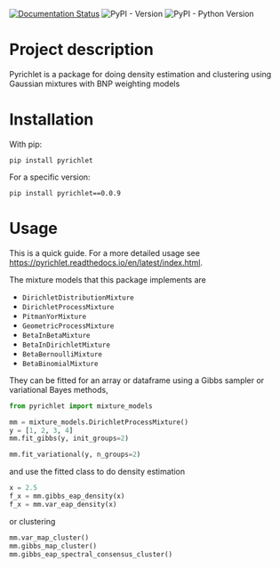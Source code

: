 [![Documentation Status](https://readthedocs.org/projects/pyrichlet/badge/?version=main)](https://pyrichlet.readthedocs.io/en/main/?badge=main)
![PyPI - Version](https://img.shields.io/pypi/v/pyrichlet)
![PyPI - Python Version](https://img.shields.io/pypi/pyversions/pyrichlet)
<!---[Static Badge](https://img.shields.io/badge/DOI-doi-blue)-->

# Project description

Pyrichlet is a package for doing density estimation and clustering using 
Gaussian mixtures with BNP weighting models

# Installation

With pip:

```
pip install pyrichlet
```

For a specific version:

```
pip install pyrichlet==0.0.9
```


# Usage

This is a quick guide. For a more detailed usage see
https://pyrichlet.readthedocs.io/en/latest/index.html.


The mixture models that this package implements are

- `DirichletDistributionMixture`
- `DirichletProcessMixture`
- `PitmanYorMixture`
- `GeometricProcessMixture`
- `BetaInBetaMixture`
- `BetaInDirichletMixture`
- `BetaBernoulliMixture`
- `BetaBinomialMixture`

They can be fitted for an array or dataframe using a Gibbs sampler or
variational Bayes methods,

```python
from pyrichlet import mixture_models

mm = mixture_models.DirichletProcessMixture()
y = [1, 2, 3, 4]
mm.fit_gibbs(y, init_groups=2)

mm.fit_variational(y, n_groups=2)
```

and use the fitted class to do density estimation

```python
x = 2.5
f_x = mm.gibbs_eap_density(x)
f_x = mm.var_eap_density(x)
```

or clustering

```python
mm.var_map_cluster()
mm.gibbs_map_cluster()
mm.gibbs_eap_spectral_consensus_cluster()
```